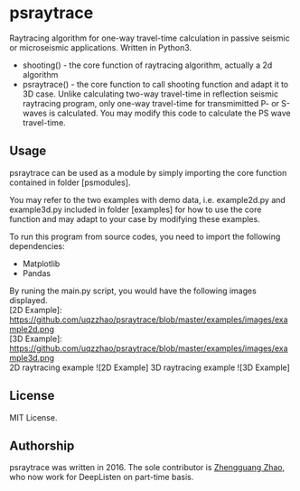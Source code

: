 # psraytrace
Raytracing algorithm for one-way travel-time calculation in passive seismic or microseismic applications. Written in Python3. 
* shooting() - the core function of raytracing algorithm, actually a 2d algorithm
* psraytrace() - the core function to call shooting function and adapt it to 3D case. Unlike calculating two-way travel-time in reflection seismic raytracing program, only one-way travel-time for transmimitted P- or S-waves is calculated. You may modify this code to calculate the PS wave travel-time.

## Usage
psraytrace can be used as a module by simply importing the core function contained in folder [psmodules]. 

You may refer to the two examples with demo data, i.e. example2d.py and example3d.py included in folder [examples] for how to use the core function and may adapt to your case by modifying these examples. 

To run this program from source codes, you need to import the following dependencies:
* Matplotlib
* Pandas

By runing the main.py script, you would have the following images displayed.  
[2D Example]: https://github.com/uqzzhao/psraytrace/blob/master/examples/images/example2d.png  
[3D Example]: https://github.com/uqzzhao/psraytrace/blob/master/examples/images/example3d.png  
2D raytracing example ![2D Example]
3D raytracing example ![3D Example] 


## License
MIT License.

## Authorship
psraytrace was written in 2016. The sole contributor is [Zhengguang Zhao](https://www.researchgate.net/profile/Zhengguang_Zhao2), who now work for DeepListen on part-time basis.

